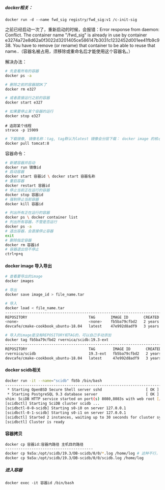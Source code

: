 ##### docker相关：

```
docker run -d --name fwd_sig registry/fwd_sig:v1 /c-init-sig 
```

之前已经启动一次了，重新启动的时候，会报错：Error response from daemon: Conflict. The container name "/fwd_sig" is already in use by container e3274a72e8d62a0f3022d3201405ce586147b3031c1232452d001ee41fb9c938. You have to remove (or rename) that container to be able to reuse that name..（容器名被占用，须移除或重命名后才能使用这个容器名。）

解决办法：

```bash
# 先查看所有的容器
docker ps -a

# 删除之前的容器就OK了
docker rm e327

# 或者直接运行之前的容器
docker start e327

# 如果要停止某个容器的运行
docker stop e327
```



```
# 追踪某个线程
strace -p 15909
```



```bash
# 下载镜像, 镜像名称：tag, tag默认为latest 镜像会分层下载： docker image 的核心 联合文件系统
docker pull tomcat:8 
```



容器命令：

```bash
# 新建容器并启动
docker run 镜像id 
# 启动容器
docker start 容器id \ docker start 容器名称
# 重启容器
docker restart 容器id 
# 停止当前正在运行的容器 
docker stop 容器id
# 强制停止当前容器
docker kill 容器id 

# 列出所有正在运行的容器
docker ps \ docker container list
# 列出所有容器，不管是否运行
docker ps -a
# 退出容器，会直接停止容器
exit
# 删除指定容器
docker rm 容器id 
# 容器退出但不停止
ctrl+p+q
```



#### docker image 导入导出

```bash
# 查看要导出的image
docker images

# 导出
docker save image_id > file_name.tar

# 导入
docker load < file_name.tar
-----------------------------------------------------------------------------------
REPOSITORY                            TAG       IMAGE ID       CREATED       SIZE
<none>                                <none>    fb5ba79cfbd2   2 years ago   3.92GB
devcafe/cmake-cookbook_ubuntu-18.04   latest    47e992d8adf9   3 years ago   2.37GB

# 导入的image是没有REPOSITORY和TAG的，可以自己手动添加
docker tag fb5ba79cfbd2 rvernica/scidb:19.3-ext
-----------------------------------------------------------------------------------
REPOSITORY                            TAG        IMAGE ID       CREATED       SIZE
rvernica/scidb                        19.3-ext   fb5ba79cfbd2   2 years ago   3.92GB
devcafe/cmake-cookbook_ubuntu-18.04   latest     47e992d8adf9   3 years ago   2.37GB
```



#### docker scidb相关

```bash
docker run -it --name="scidb" fb5b /bin/bash
-----------------------------------------------------------------------
 * Starting OpenBSD Secure Shell server sshd                    [ OK ]
 * Starting PostgreSQL 9.3 database server                      [ OK ]
shim: SciDB HTTP service started on port(s) 8080,8083s with web root [/var/lib/shim/wwwroot], talking to SciDB on port 1239
[scidbctl] Starting SciDB cluster scidb ...
[scidbctl-0-0-scidb] Starting s0-i0 on server 127.0.0.1
[scidbctl-0-1-scidb] Starting s0-i1 on server 127.0.0.1
[scidbctl] Started 2 instances, waiting up to 30 seconds for cluster sync
[scidbctl] Cluster is ready

```



#### 容器拷贝

```bash
docker cp 容器id:容器内路径 主机目的路径
----------------------------------------
docker cp 9a5a:/opt/scidb/19.3/DB-scidb/0/0/*.log /home/log # 这种不行，只能指定具体的文件名称
docker cp 9a5a:/opt/scidb/19.3/DB-scidb/0/0/scidb.log /home/log
```



##### 进入容器

```
docker exec -it 容器id /bin/bash
```

